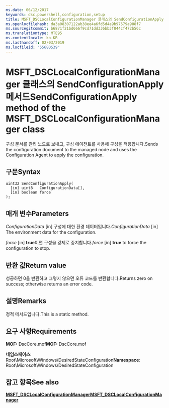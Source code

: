 ```yaml
---
ms.date: 06/12/2017
keywords: dsc,powershell,configuration,setup
title: MSFT_DSCLocalConfigurationManager 클래스의 SendConfigurationApply 메서드
ms.openlocfilehash: da3a08307122ab38ee4a6fd5d4a9b97579a988f7
ms.sourcegitcommit: b6871f21bd666f9cd71dd336bb3f844cf472b56c
ms.translationtype: MTE95
ms.contentlocale: ko-KR
ms.lasthandoff: 02/03/2019
ms.locfileid: "55680539"
---
```

# <a name="sendconfigurationapply-method-of-the-msftdsclocalconfigurationmanager-class"></a><span data-ttu-id="bdd1b-103">MSFT_DSCLocalConfigurationManager 클래스의 SendConfigurationApply 메서드</span><span class="sxs-lookup"><span data-stu-id="bdd1b-103">SendConfigurationApply method of the MSFT_DSCLocalConfigurationManager class</span></span>

<span data-ttu-id="bdd1b-104">구성 문서를 관리 노드로 보내고, 구성 에이전트를 사용해 구성을 적용합니다.</span><span class="sxs-lookup"><span data-stu-id="bdd1b-104">Sends the configuration document to the managed node and uses the Configuration Agent to apply the configuration.</span></span>

## <a name="syntax"></a><span data-ttu-id="bdd1b-105">구문</span><span class="sxs-lookup"><span data-stu-id="bdd1b-105">Syntax</span></span>

```mof
uint32 SendConfigurationApply(
  [in] uint8   ConfigurationData[],
  [in] boolean force
);
```

## <a name="parameters"></a><span data-ttu-id="bdd1b-106">매개 변수</span><span class="sxs-lookup"><span data-stu-id="bdd1b-106">Parameters</span></span>

<span data-ttu-id="bdd1b-107">*ConfigurationData* \[in\] 구성에 대한 환경 데이터입니다.</span><span class="sxs-lookup"><span data-stu-id="bdd1b-107">*ConfigurationData* \[in\] The environment data for the configuration.</span></span>

<span data-ttu-id="bdd1b-108">*force* \[in\] **true**이면 구성을 강제로 중지합니다.</span><span class="sxs-lookup"><span data-stu-id="bdd1b-108">*force* \[in\] **true** to force the configuration to stop.</span></span>

## <a name="return-value"></a><span data-ttu-id="bdd1b-109">반환 값</span><span class="sxs-lookup"><span data-stu-id="bdd1b-109">Return value</span></span>

<span data-ttu-id="bdd1b-110">성공하면 0을 반환하고 그렇지 않으면 오류 코드를 반환합니다.</span><span class="sxs-lookup"><span data-stu-id="bdd1b-110">Returns zero on success; otherwise returns an error code.</span></span>

## <a name="remarks"></a><span data-ttu-id="bdd1b-111">설명</span><span class="sxs-lookup"><span data-stu-id="bdd1b-111">Remarks</span></span>

<span data-ttu-id="bdd1b-112">정적 메서드입니다.</span><span class="sxs-lookup"><span data-stu-id="bdd1b-112">This is a static method.</span></span>

## <a name="requirements"></a><span data-ttu-id="bdd1b-113">요구 사항</span><span class="sxs-lookup"><span data-stu-id="bdd1b-113">Requirements</span></span>

<span data-ttu-id="bdd1b-114">**MOF:** DscCore.mof</span><span class="sxs-lookup"><span data-stu-id="bdd1b-114">**MOF:** DscCore.mof</span></span>

<span data-ttu-id="bdd1b-115">**네임스페이스**: Root\Microsoft\Windows\DesiredStateConfiguration</span><span class="sxs-lookup"><span data-stu-id="bdd1b-115">**Namespace**: Root\Microsoft\Windows\DesiredStateConfiguration</span></span>

## <a name="see-also"></a><span data-ttu-id="bdd1b-116">참고 항목</span><span class="sxs-lookup"><span data-stu-id="bdd1b-116">See also</span></span>

[<span data-ttu-id="bdd1b-117">**MSFT_DSCLocalConfigurationManager**</span><span class="sxs-lookup"><span data-stu-id="bdd1b-117">**MSFT_DSCLocalConfigurationManager**</span></span>](msft-dsclocalconfigurationmanager.md)